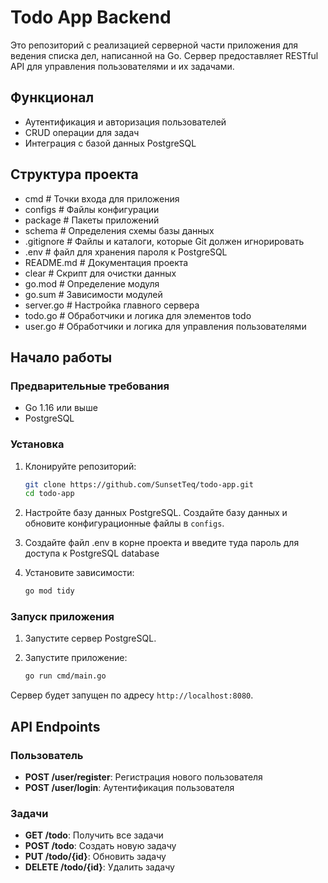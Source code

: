 # Todo App Backend

Это репозиторий с реализацией серверной части приложения для ведения списка дел, написанной на Go. Сервер предоставляет RESTful API для управления пользователями и их задачами.

## Функционал

- Аутентификация и авторизация пользователей
- CRUD операции для задач
- Интеграция с базой данных PostgreSQL

## Структура проекта

- cmd # Точки входа для приложения
- configs # Файлы конфигурации
- package # Пакеты приложений
- schema # Определения схемы базы данных
- .gitignore # Файлы и каталоги, которые Git должен игнорировать
- .env # файл для хранения пароля к PostgreSQL
- README.md # Документация проекта
- clear # Скрипт для очистки данных
- go.mod # Определение модуля
- go.sum # Зависимости модулей
- server.go # Настройка главного сервера
- todo.go # Обработчики и логика для элементов todo
- user.go # Обработчики и логика для управления пользователями

## Начало работы

### Предварительные требования

- Go 1.16 или выше
- PostgreSQL

### Установка

1. Клонируйте репозиторий:
    ```sh
    git clone https://github.com/SunsetTeq/todo-app.git
    cd todo-app
    ```

2. Настройте базу данных PostgreSQL. Создайте базу данных и обновите конфигурационные файлы в `configs`.

3. Создайте файл .env в корне проекта и введите туда пароль для доступа к PostgreSQL database

4. Установите зависимости:
    ```sh
    go mod tidy
    ```

### Запуск приложения

1. Запустите сервер PostgreSQL.

2. Запустите приложение:
    ```sh
    go run cmd/main.go
    ```

Сервер будет запущен по адресу `http://localhost:8080`.

## API Endpoints

### Пользователь

- **POST /user/register**: Регистрация нового пользователя
- **POST /user/login**: Аутентификация пользователя

### Задачи

- **GET /todo**: Получить все задачи
- **POST /todo**: Создать новую задачу
- **PUT /todo/{id}**: Обновить задачу
- **DELETE /todo/{id}**: Удалить задачу
